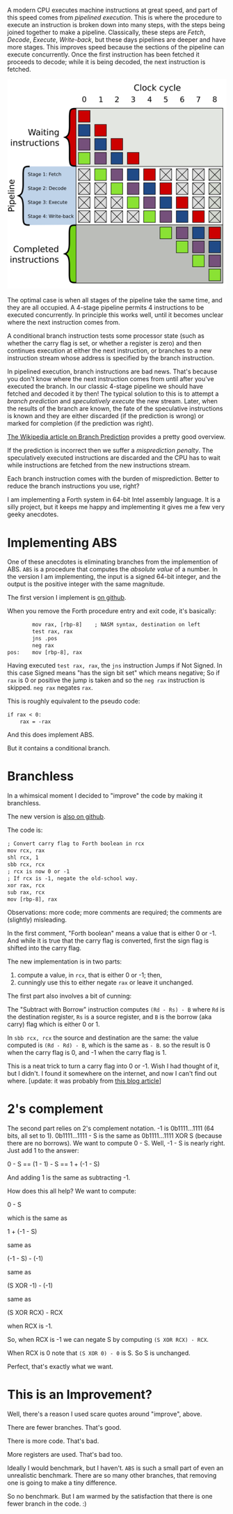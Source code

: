 [brutal]: #title "Branching is bad (in machine code)"
[brutal]: #author "David Jones"
[brutal]: #date "2017-02-21"

A modern CPU executes machine instructions at great speed,
and part of this speed comes from _pipelined execution_.
This is where the procedure to execute an instruction is
broken down into many steps,
with the steps being joined together to make a pipeline.
Classically, these steps are _Fetch_, _Decode_, _Execute_,
_Write-back_, but these days pipelines are deeper and have more stages.
This improves speed because the sections of the pipeline can
execute concurrently.
Once the first instruction has been fetched
it proceeds to decode;
while it is being decoded, the next instruction is fetched.

![Example 4-stage pipeline](../image/Pipeline,_4_stage.svg "4-stage pipeline")

The optimal case is when all stages of the pipeline
take the same time, and they are all occupied.
A 4-stage pipeline permits
4 instructions to be executed concurrently.
In principle this works well,
until it becomes unclear where the next instruction comes from.

A conditional branch instruction tests some processor state
(such as whether the carry flag is set, or whether a register is zero)
and then continues execution at either the next instruction,
or branches to a new instruction stream whose address is
specified by the branch instruction.

In pipelined execution, branch instructions are bad news.
That's because you don't know where the next instruction comes
from until after you've executed the branch.
In our classic 4-stage pipeline we should have fetched and
decoded it by then!
The typical solution to this is to attempt a _branch prediction_
and _speculatively execute_ the new stream.
Later, when the results of the branch are known,
the fate of the speculative instructions is known and they are
either discarded (if the prediction is wrong) or marked for
completion (if the prediction was right).

[The Wikipedia article on Branch Prediction](https://en.wikipedia.org/wiki/Branch_predictor)
provides a pretty good overview.

If the prediction is incorrect then we suffer a _misprediction penalty_.
The speculatively executed instructions are discarded and
the CPU has to wait while instructions are fetched from
the new instructions stream.

Each branch instruction comes with the burden of misprediction.
Better to reduce the branch instructions you use, right?

I am implementing a Forth system in 64-bit Intel assembly language.
It is a silly project,
but it keeps me happy and
implementing it gives me a few very geeky anecdotes.

# Implementing ABS

One of these anecdotes is eliminating branches
from the implemention of ABS.
`ABS` is a procedure that computes the _absolute value_ of a number.
In the version I am implementing,
the input is a signed 64-bit integer,
and the output is the positive integer with the same magnitude.

The first version I implement is [on github](https://github.com/drj11/sixtyforth/commit/296d92e47b2a01af68b50cb43170f11d060ca3de).

When you remove the Forth procedure entry and exit code,
it's basically:

            mov rax, [rbp-8]    ; NASM syntax, destination on left
            test rax, rax
            jns .pos
            neg rax
    pos:    mov [rbp-8], rax

Having executed `test rax, rax`, the `jns` instruction
Jumps if Not Signed.
In this case Signed means "has the sign bit set" which means
negative;
So if `rax` is 0 or positive the jump is taken and
so the `neg rax` instruction is skipped.
`neg rax` negates `rax`.

This is roughly equivalent to the pseudo code:

    if rax < 0:
        rax = -rax

And this does implement ABS.

But it contains a conditional branch.

# Branchless

In a whimsical moment I decided to "improve" the code by making
it branchless.

The new version is [also on github](https://github.com/drj11/sixtyforth/commit/756eadd27c18800e1697ea86953ca7694880024d).

The code is:

    ; Convert carry flag to Forth boolean in rcx
    mov rcx, rax
    shl rcx, 1
    sbb rcx, rcx
    ; rcx is now 0 or -1
    ; If rcx is -1, negate the old-school way.
    xor rax, rcx
    sub rax, rcx
    mov [rbp-8], rax

Observations: more code; more comments are required;
the comments are (slightly) misleading.

In the first comment,
"Forth boolean" means a value that is either 0 or -1.
And while it is true that the carry flag is converted,
first the sign flag is shifted into the carry flag.

The new implementation is in two parts:
1. compute a value, in `rcx`, that is either 0 or -1; then,
2. cunningly use this to either negate `rax` or leave it unchanged.

The first part also involves a bit of cunning:

The "Subtract with Borrow" instruction computes
`(Rd - Rs) - B`
where `Rd` is the destination register,
`Rs` is a source register, and
`B` is the borrow (aka carry) flag which is either 0 or 1.

In `sbb rcx, rcx` the source and destination are the same:
the value computed is `(Rd - Rd) - B`,
which is the same as `- B`.
so the result is 0 when the carry flag is 0,
and -1 when the carry flag is 1.

This is a neat trick to turn a carry flag into 0 or -1.
Wish I had thought of it, but I didn't.
I found it somewhere on the internet,
and now I can't find out where.
[update: it was probably from [this blog
article](http://www.retroprogramming.com/2012/06/itsy-forth-compiler.html?m=1)]

# 2's complement

The second part relies on 2's complement notation.
-1 is 0b1111...1111 (64 bits, all set to 1).
0b1111...1111 - S is the same as
0b1111...1111 XOR S (because there are no borrows).
We want to compute 0 - S.
Well, -1 - S is nearly right. Just add 1 to the answer:

0 - S == (1 - 1) - S == 1 + (-1 - S)

And adding 1 is the same as subtracting -1.

How does this all help?
We want to compute:

0 - S

which is the same as

1 + (-1 - S)

same as

(-1 - S) - (-1)

same as

(S XOR -1) - (-1)

same as

(S XOR RCX) - RCX

when RCX is -1.

So, when RCX is -1 we can negate S by
computing `(S XOR RCX) - RCX`.

When RCX is 0 note that `(S XOR 0) - 0` is S.
So S is unchanged.

Perfect, that's exactly what we want.

# This is an Improvement?

Well, there's a reason I used scare quotes around "improve",
above.

There are fewer branches. That's good.

There is more code. That's bad.

More registers are used. That's bad too.

Ideally I would benchmark, but I haven't.
`ABS` is such a small part of even an unrealistic benchmark.
There are so many other branches,
that removing one is going to make a tiny difference.

So no benchmark.
But I am warmed by the satisfaction that
there is one fewer branch in the code. :)
